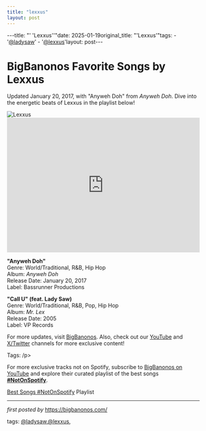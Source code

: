 ```yaml
---
title: "lexxus"
layout: post
---
```

---title: "' 'Lexxus''"date: 2025-01-19original_title: "'Lexxus'"tags:  - '[@ladysaw](/tags/ladysaw/)'  - '[@lexxus](/tags/lexxus/)'layout: post---<!-- Title of the Post --><h1 >BigBanonos Favorite Songs by Lexxus</h1> <!-- Introductory Text --><p >Updated January 20, 2017, with "Anyweh Doh" from <em>Anyweh Doh</em>. Dive into the energetic beats of Lexxus in the playlist below!</p> <!-- Featured Image --><div > <img src="https://i.scdn.co/image/ab6761610000517428bb968e36c15d4a8e9b6887" alt="Lexxus" /></div> <!-- Spotify Embed --><div > <iframe src="https://open.spotify.com/embed/playlist/3wBMMDtvOPrue6QnFmftfD?utm_source=generator" width="100%" height="352" frameborder="0" allowfullscreen="" allow="autoplay; clipboard-write; encrypted-media; fullscreen; picture-in-picture" loading="lazy"></iframe></div> <!-- Song Information --><div > <p><strong>"Anyweh Doh"</strong><br> Genre: World/Traditional, R&B, Hip Hop<br> Album: <em>Anyweh Doh</em><br> Release Date: January 20, 2017<br> Label: Bassrunner Productions</p> <p><strong>"Call U" (feat. Lady Saw)</strong><br> Genre: World/Traditional, R&B, Pop, Hip Hop<br> Album: <em>Mr. Lex</em><br> Release Date: 2005<br> Label: VP Records</p></div> <!-- Footer Links --><div > <p>For more updates, visit <a href="https://bigbanonos.com/" target="_blank">BigBanonos</a>. Also, check out our <a href="https://www.youtube.com/[@BigBanonos](/tags/BigBanonos/)" target="_blank">YouTube</a> and <a href="https://x.com/bigbanonos" target="_blank">X/Twitter</a> channels for more exclusive content!</p></div> <!-- Tags --><p >Tags: /p><!--Subscribe and Playlist Links--><div>    <p>For more exclusive tracks not on Spotify, subscribe to <a href="https://www.youtube.com/[@BigBanonos](/tags/BigBanonos/)" target="_blank">BigBanonos on YouTube</a> and explore their curated playlist of the best songs <strong>[#NotOnSpotify](/tags/NotOnSpotify/)</strong>.</p>    <p><a href="https://www.youtube.com/playlist?list=PLtuNtuTatqI0kFahUCbtbfenC_ET5O_tr" target="_blank">Best Songs [#NotOnSpotify](/tags/NotOnSpotify/) Playlist<br /></a></p></div><hr /><p><em>first posted by</em> <a href="https://bigbanonos.com/" rel="noopener" target="_new">https://bigbanonos.com/</a></p><p>tags: [@ladysaw](/tags/ladysaw/),[@lexxus](/tags/lexxus/),</p>